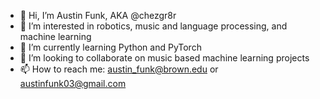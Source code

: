 - 👋 Hi, I’m Austin Funk, AKA @chezgr8r
- 👀 I’m interested in robotics, music and language processing, and machine learning
- 🌱 I’m currently learning Python and PyTorch
- 💞️ I’m looking to collaborate on music based machine learning projects
- 📫 How to reach me: austin_funk@brown.edu or austinfunk03@gmail.com

<!---
chezgr8r/chezgr8r is a ✨ special ✨ repository because its `README.md` (this file) appears on your GitHub profile.
You can click the Preview link to take a look at your changes.
--->
